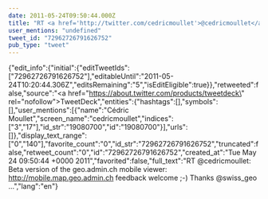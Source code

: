 ```yaml
---
date: 2011-05-24T09:50:44.000Z
title: "RT <a href='http://twitter.com/cedricmoullet'>@cedricmoullet</a>: Beta version of the geo.admin.ch mobile viewer: http://mobile.map.geo.admin.ch feedback welcome ;-) Thanks <a href='http://twitter.com/swiss_geo'>@swiss_geo</a> ...″"
user_mentions: "undefined"
tweet_id: "72962726791626752"
pub_type: "tweet"
---
```

{"edit_info":{"initial":{"editTweetIds":["72962726791626752"],"editableUntil":"2011-05-24T10:20:44.306Z","editsRemaining":"5","isEditEligible":true}},"retweeted":false,"source":"<a href=\"https://about.twitter.com/products/tweetdeck\" rel=\"nofollow\">TweetDeck</a>","entities":{"hashtags":[],"symbols":[],"user_mentions":[{"name":"Cédric Moullet","screen_name":"cedricmoullet","indices":["3","17"],"id_str":"19080700","id":"19080700"}],"urls":[]},"display_text_range":["0","140"],"favorite_count":"0","id_str":"72962726791626752","truncated":false,"retweet_count":"0","id":"72962726791626752","created_at":"Tue May 24 09:50:44 +0000 2011","favorited":false,"full_text":"RT @cedricmoullet: Beta version of the geo.admin.ch mobile viewer: http://mobile.map.geo.admin.ch feedback welcome ;-) Thanks @swiss_geo ...","lang":"en"}
